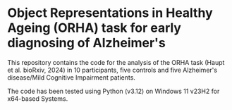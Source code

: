 # Object Representations in Healthy Ageing (ORHA) task for early diagnosing of Alzheimer's 

This repository contains the code for the analysis of the ORHA task (Haupt et al. bioRxiv, 2024) in 10 participants, five controls and five Alzheimer's disease/Mild Cognitive Impairment patients. 

The code has been tested using Python (v3.12) on Windows 11 v23H2 for x64-based Systems. 
